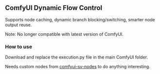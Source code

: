## ComfyUI Dynamic Flow Control

Supports node caching, dynamic branch blocking/switching, smarter node output reuse.

Note: No longer compatible with latest version of ComfyUI.

### How to use

Download and replace the execution.py file in the main ComfyUI folder.

Needs custom nodes from [comfyui-sv-nodes](https://github.com/SirVeggie/comfyui-sv-nodes) to do anything interesting.

